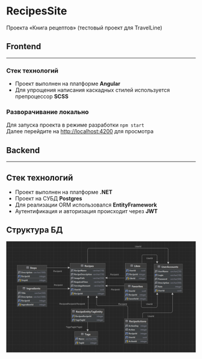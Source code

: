# RecipesSite
Проекта «Книга рецептов» (тестовый проект для TravelLine)

##  Frontend

------

### Стек технологий
* Проект выполнен на платформе **Angular**
* Для упрощения написания каскадных стилей используется препроцессор **SCSS**

### Разворачивание локально

Для запуска проекта в режиме разработки `npm start`\
Далее перейдите на [http://localhost:4200](http://localhost:4200) для просмотра


##  Backend

------

## Стек технологий
* Проект выполнен на платформе **.NET**
* Проект на СУБД **Postgres**
* Для реализации ORM использовался **EntityFramework**
* Аутентификация и авторизация происходит через **JWT**


## Структура БД
![alt text](https://github.com/AlexPshkov/RecipesBookSite/blob/master/database_diagram.png?raw=true)
